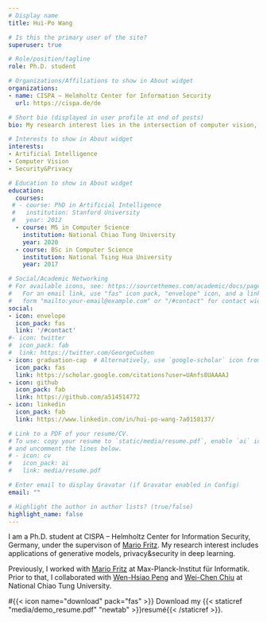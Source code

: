 ```yaml
---
# Display name
title: Hui-Po Wang

# Is this the primary user of the site?
superuser: true

# Role/position/tagline
role: Ph.D. student

# Organizations/Affiliations to show in About widget
organizations:
- name: CISPA – Helmholtz Center for Information Security
  url: https://cispa.de/de

# Short bio (displayed in user profile at end of posts)
bio: My research interest lies in the intersection of computer vision, deep learning, and security/privacy.

# Interests to show in About widget
interests:
- Artificial Intelligence
- Computer Vision
- Security&Privacy

# Education to show in About widget
education:
  courses:
 # - course: PhD in Artificial Intelligence
 #   institution: Stanford University
 #   year: 2012
  - course: MS in Computer Science
    institution: National Chiao Tung University
    year: 2020
  - course: BSc in Computer Science
    institution: National Tsing Hua University
    year: 2017

# Social/Academic Networking
# For available icons, see: https://sourcethemes.com/academic/docs/page-builder/#icons
#   For an email link, use "fas" icon pack, "envelope" icon, and a link in the
#   form "mailto:your-email@example.com" or "/#contact" for contact widget.
social:
- icon: envelope
  icon_pack: fas
  link: '/#contact'
#- icon: twitter
#  icon_pack: fab
#  link: https://twitter.com/GeorgeCushen
- icon: graduation-cap  # Alternatively, use `google-scholar` icon from `ai` icon pack
  icon_pack: fas
  link: https://scholar.google.com/citations?user=UAnfs8UAAAAJ
- icon: github
  icon_pack: fab
  link: https://github.com/a514514772
- icon: linkedin
  icon_pack: fab
  link: https://www.linkedin.com/in/hui-po-wang-7a0158137/

# Link to a PDF of your resume/CV.
# To use: copy your resume to `static/media/resume.pdf`, enable `ai` icons in `params.toml`, 
# and uncomment the lines below.
# - icon: cv
#   icon_pack: ai
#   link: media/resume.pdf

# Enter email to display Gravatar (if Gravatar enabled in Config)
email: ""

# Highlight the author in author lists? (true/false)
highlight_name: false
---
```


I am a Ph.D. student at CISPA – Helmholtz Center for Information Security, Germany, under the supervison of [Mario Fritz](https://cispa.saarland/group/fritz/). My research interest includes applications of generative models, privacy&security in deep learning.

Previously, I worked with [Mario Fritz](https://cispa.saarland/group/fritz/) at Max-Planck-Institut für Informatik. Prior to that, I collaborated with [Wen-Hsiao Peng](https://sites.google.com/g2.nctu.edu.tw/wpeng/cv) and [Wei-Chen Chiu](https://walonchiu.github.io/) at National Chiao Tung University.

#{{< icon name="download" pack="fas" >}} Download my {{< staticref "media/demo_resume.pdf" "newtab" >}}resumé{{< /staticref >}}.
